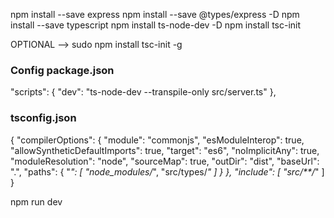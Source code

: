 

npm install --save express
npm install --save @types/express -D
npm install --save typescript
npm install ts-node-dev -D
npm install tsc-init

OPTIONAL --> sudo npm install tsc-init -g

### Config package.json
  "scripts": {
    "dev": "ts-node-dev --transpile-only src/server.ts"
  },

### tsconfig.json
{
  "compilerOptions": {
      "module": "commonjs",
      "esModuleInterop": true,
      "allowSyntheticDefaultImports": true,
      "target": "es6",
      "noImplicitAny": true,
      "moduleResolution": "node",
      "sourceMap": true,
      "outDir": "dist",
      "baseUrl": ".",
      "paths": {
          "*": [
              "node_modules/*",
              "src/types/*"
          ]
      }
  },
  "include": [
      "src/**/*"
  ]
}

npm run dev